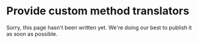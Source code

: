 # Provide custom method translators

Sorry, this page hasn't been written yet. We're doing our best to publish it as soon as possible.